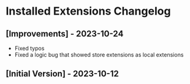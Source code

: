 # Installed Extensions Changelog

## [Improvements] - 2023-10-24

- Fixed typos
- Fixed a logic bug that showed store extensions as local extensions 

## [Initial Version] - 2023-10-12